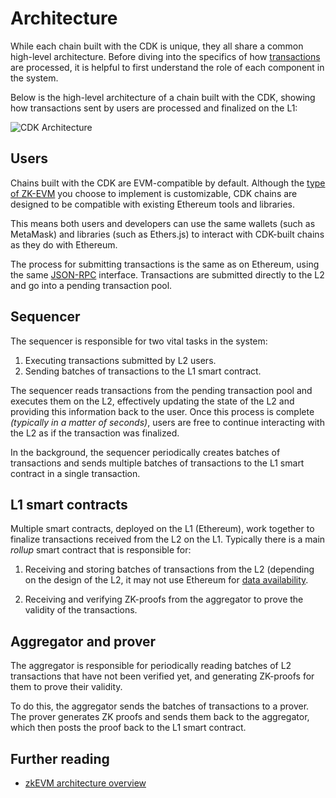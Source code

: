 # Architecture

While each chain built with the CDK is unique, they all share a common high-level architecture. Before diving into the specifics of how [transactions](./transaction-lifecycle.md) are processed, it is helpful to first understand the role of each component in the system.

Below is the high-level architecture of a chain built with the CDK, showing how transactions sent by users are processed and finalized on the L1:

![CDK Architecture](../../img/cdk/architecture-overview.png)

## Users

Chains built with the CDK are EVM-compatible by default. Although the [type of ZK-EVM](../architecture/type-1-prover/intro-t1-prover.md/#type-definitions) you choose to implement is customizable, CDK chains are designed to be compatible with existing Ethereum tools and libraries.

This means both users and developers can use the same wallets (such as MetaMask) and libraries (such as Ethers.js) to interact with CDK-built chains as they do with Ethereum.

The process for submitting transactions is the same as on Ethereum, using the same [JSON-RPC](https://ethereum.org/en/developers/docs/apis/json-rpc/) interface. Transactions are submitted directly to the L2 and go into a pending transaction pool.

## Sequencer

The sequencer is responsible for two vital tasks in the system:

1. Executing transactions submitted by L2 users.
2. Sending batches of transactions to the L1 smart contract.

The sequencer reads transactions from the pending transaction pool and executes them on the L2, effectively updating the state of the L2 and providing this information back to the user. Once this process is complete _(typically in a matter of seconds)_, users are free to continue interacting with the L2 as if the transaction was finalized.

In the background, the sequencer periodically creates batches of transactions and sends multiple batches of transactions to the L1 smart contract in a single transaction.

## L1 smart contracts

Multiple smart contracts, deployed on the L1 (Ethereum), work together to finalize transactions received from the L2 on the L1. Typically there is a main *rollup* smart contract that is responsible for:

1. Receiving and storing batches of transactions from the L2 (depending on the design of the L2, it may not use Ethereum for [data availability](../glossary/index.md#data-availability).

2. Receiving and verifying ZK-proofs from the aggregator to prove the validity of the transactions.

## Aggregator and prover

The aggregator is responsible for periodically reading batches of L2 transactions that have not been verified yet, and generating ZK-proofs for them to prove their validity.

To do this, the aggregator sends the batches of transactions to a prover. The prover generates ZK proofs and sends them back to the aggregator, which then posts the proof back to the L1 smart contract.

## Further reading

- [zkEVM architecture overview](../../zkEVM/architecture/index.md)
